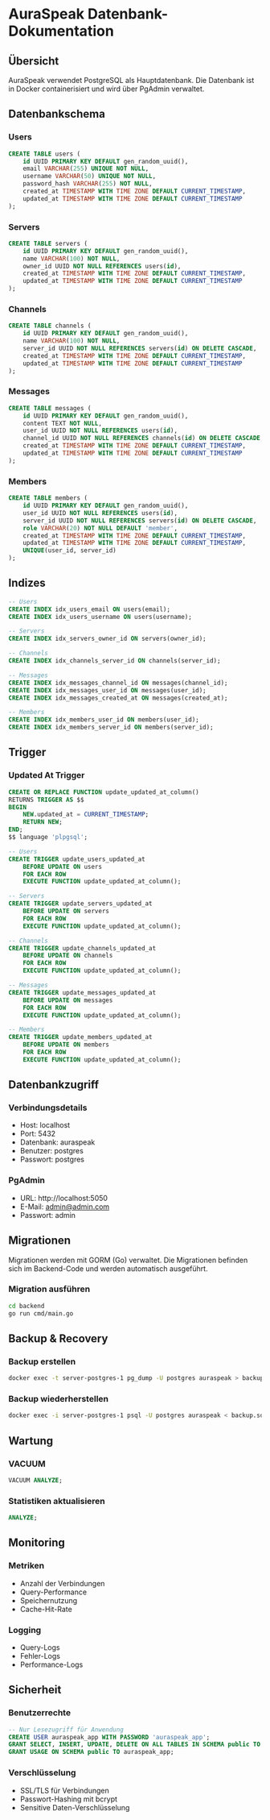 # AuraSpeak Datenbank-Dokumentation

## Übersicht

AuraSpeak verwendet PostgreSQL als Hauptdatenbank. Die Datenbank ist in Docker containerisiert und wird über PgAdmin verwaltet.

## Datenbankschema

### Users

```sql
CREATE TABLE users (
    id UUID PRIMARY KEY DEFAULT gen_random_uuid(),
    email VARCHAR(255) UNIQUE NOT NULL,
    username VARCHAR(50) UNIQUE NOT NULL,
    password_hash VARCHAR(255) NOT NULL,
    created_at TIMESTAMP WITH TIME ZONE DEFAULT CURRENT_TIMESTAMP,
    updated_at TIMESTAMP WITH TIME ZONE DEFAULT CURRENT_TIMESTAMP
);
```

### Servers

```sql
CREATE TABLE servers (
    id UUID PRIMARY KEY DEFAULT gen_random_uuid(),
    name VARCHAR(100) NOT NULL,
    owner_id UUID NOT NULL REFERENCES users(id),
    created_at TIMESTAMP WITH TIME ZONE DEFAULT CURRENT_TIMESTAMP,
    updated_at TIMESTAMP WITH TIME ZONE DEFAULT CURRENT_TIMESTAMP
);
```

### Channels

```sql
CREATE TABLE channels (
    id UUID PRIMARY KEY DEFAULT gen_random_uuid(),
    name VARCHAR(100) NOT NULL,
    server_id UUID NOT NULL REFERENCES servers(id) ON DELETE CASCADE,
    created_at TIMESTAMP WITH TIME ZONE DEFAULT CURRENT_TIMESTAMP,
    updated_at TIMESTAMP WITH TIME ZONE DEFAULT CURRENT_TIMESTAMP
);
```

### Messages

```sql
CREATE TABLE messages (
    id UUID PRIMARY KEY DEFAULT gen_random_uuid(),
    content TEXT NOT NULL,
    user_id UUID NOT NULL REFERENCES users(id),
    channel_id UUID NOT NULL REFERENCES channels(id) ON DELETE CASCADE,
    created_at TIMESTAMP WITH TIME ZONE DEFAULT CURRENT_TIMESTAMP,
    updated_at TIMESTAMP WITH TIME ZONE DEFAULT CURRENT_TIMESTAMP
);
```

### Members

```sql
CREATE TABLE members (
    id UUID PRIMARY KEY DEFAULT gen_random_uuid(),
    user_id UUID NOT NULL REFERENCES users(id),
    server_id UUID NOT NULL REFERENCES servers(id) ON DELETE CASCADE,
    role VARCHAR(20) NOT NULL DEFAULT 'member',
    created_at TIMESTAMP WITH TIME ZONE DEFAULT CURRENT_TIMESTAMP,
    updated_at TIMESTAMP WITH TIME ZONE DEFAULT CURRENT_TIMESTAMP,
    UNIQUE(user_id, server_id)
);
```

## Indizes

```sql
-- Users
CREATE INDEX idx_users_email ON users(email);
CREATE INDEX idx_users_username ON users(username);

-- Servers
CREATE INDEX idx_servers_owner_id ON servers(owner_id);

-- Channels
CREATE INDEX idx_channels_server_id ON channels(server_id);

-- Messages
CREATE INDEX idx_messages_channel_id ON messages(channel_id);
CREATE INDEX idx_messages_user_id ON messages(user_id);
CREATE INDEX idx_messages_created_at ON messages(created_at);

-- Members
CREATE INDEX idx_members_user_id ON members(user_id);
CREATE INDEX idx_members_server_id ON members(server_id);
```

## Trigger

### Updated At Trigger

```sql
CREATE OR REPLACE FUNCTION update_updated_at_column()
RETURNS TRIGGER AS $$
BEGIN
    NEW.updated_at = CURRENT_TIMESTAMP;
    RETURN NEW;
END;
$$ language 'plpgsql';

-- Users
CREATE TRIGGER update_users_updated_at
    BEFORE UPDATE ON users
    FOR EACH ROW
    EXECUTE FUNCTION update_updated_at_column();

-- Servers
CREATE TRIGGER update_servers_updated_at
    BEFORE UPDATE ON servers
    FOR EACH ROW
    EXECUTE FUNCTION update_updated_at_column();

-- Channels
CREATE TRIGGER update_channels_updated_at
    BEFORE UPDATE ON channels
    FOR EACH ROW
    EXECUTE FUNCTION update_updated_at_column();

-- Messages
CREATE TRIGGER update_messages_updated_at
    BEFORE UPDATE ON messages
    FOR EACH ROW
    EXECUTE FUNCTION update_updated_at_column();

-- Members
CREATE TRIGGER update_members_updated_at
    BEFORE UPDATE ON members
    FOR EACH ROW
    EXECUTE FUNCTION update_updated_at_column();
```

## Datenbankzugriff

### Verbindungsdetails

- Host: localhost
- Port: 5432
- Datenbank: auraspeak
- Benutzer: postgres
- Passwort: postgres

### PgAdmin

- URL: http://localhost:5050
- E-Mail: admin@admin.com
- Passwort: admin

## Migrationen

Migrationen werden mit GORM (Go) verwaltet. Die Migrationen befinden sich im Backend-Code und werden automatisch ausgeführt.

### Migration ausführen

```bash
cd backend
go run cmd/main.go
```

## Backup & Recovery

### Backup erstellen

```bash
docker exec -t server-postgres-1 pg_dump -U postgres auraspeak > backup.sql
```

### Backup wiederherstellen

```bash
docker exec -i server-postgres-1 psql -U postgres auraspeak < backup.sql
```

## Wartung

### VACUUM

```sql
VACUUM ANALYZE;
```

### Statistiken aktualisieren

```sql
ANALYZE;
```

## Monitoring

### Metriken

- Anzahl der Verbindungen
- Query-Performance
- Speichernutzung
- Cache-Hit-Rate

### Logging

- Query-Logs
- Fehler-Logs
- Performance-Logs

## Sicherheit

### Benutzerrechte

```sql
-- Nur Lesezugriff für Anwendung
CREATE USER auraspeak_app WITH PASSWORD 'auraspeak_app';
GRANT SELECT, INSERT, UPDATE, DELETE ON ALL TABLES IN SCHEMA public TO auraspeak_app;
GRANT USAGE ON SCHEMA public TO auraspeak_app;
```

### Verschlüsselung

- SSL/TLS für Verbindungen
- Passwort-Hashing mit bcrypt
- Sensitive Daten-Verschlüsselung 